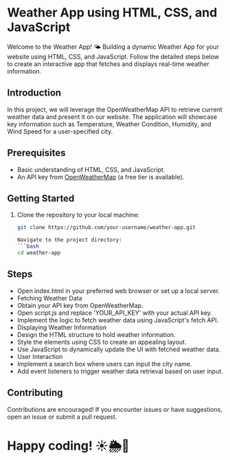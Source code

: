 # Weather App using HTML, CSS, and JavaScript

Welcome to the Weather App! 🌤️ Building a dynamic Weather App for your website using HTML, CSS, and JavaScript. Follow the detailed steps below to create an interactive app that fetches and displays real-time weather information.

## Introduction
In this project, we will leverage the OpenWeatherMap API to retrieve current weather data and present it on our website. The application will showcase key information such as Temperature, Weather Condition, Humidity, and Wind Speed for a user-specified city.

## Prerequisites
- Basic understanding of HTML, CSS, and JavaScript.
- An API key from [OpenWeatherMap](https://openweathermap.org/) (a free tier is available).

## Getting Started
1. Clone the repository to your local machine:
   ```bash
   git clone https://github.com/your-username/weather-app.git
   
   Navigate to the project directory:
   ```bash
   cd weather-app

## Steps
- Open index.html in your preferred web browser or set up a local server.
- Fetching Weather Data
- Obtain your API key from OpenWeatherMap.
- Open script.js and replace 'YOUR_API_KEY' with your actual API key.
- Implement the logic to fetch weather data using JavaScript's fetch API.
- Displaying Weather Information
- Design the HTML structure to hold weather information.
- Style the elements using CSS to create an appealing layout.
- Use JavaScript to dynamically update the UI with fetched weather data.
- User Interaction
- Implement a search box where users can input the city name.
- Add event listeners to trigger weather data retrieval based on user input.

## Contributing
Contributions are encouraged! If you encounter issues or have suggestions, open an issue or submit a pull request.


# Happy coding! ☀️🌦️🌈
